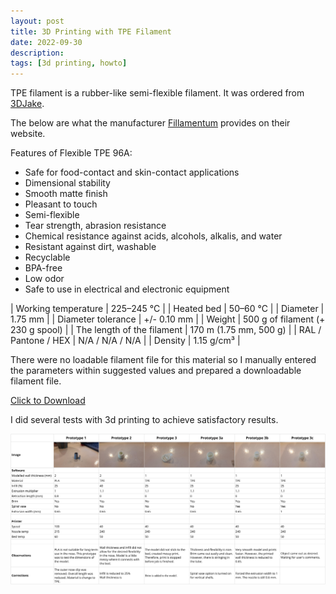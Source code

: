 ```yaml
---
layout: post
title: 3D Printing with TPE Filament
date: 2022-09-30
description:
tags: [3d printing, howto]
---
```


TPE filament is a rubber-like semi-flexible filament. It was ordered from [3DJake](https://www.3djake.nl/fillamentum/flexfill-tpe-90a-natural).

The below are what the manufacturer [Fillamentum](https://shop.fillamentum.com/products/flexfill-tpe-96a-natural) provides on their website.

Features of Flexible TPE 96A:
- Safe for food-contact and skin-contact applications
- Dimensional stability
- Smooth matte finish
- Pleasant to touch
- Semi-flexible
- Tear strength, abrasion resistance
- Chemical resistance against acids, alcohols, alkalis, and water
- Resistant against dirt, washable
- Recyclable
- BPA-free
- Low odor
- Safe to use in electrical and electronic equipment

| Working temperature |	225–245 °C |
| Heated bed | 50–60 °C |
| Diameter | 1.75 mm |
| Diameter tolerance | +/- 0.10 mm |
| Weight | 500 g of filament (+ 230 g spool) |
| The length of the filament | 170 m (1.75 mm, 500 g) |
| RAL / Pantone / HEX | N/A / N/A / N/A |
| Density | 1.15 g/cm³ |

There were no loadable filament file for this material so I manually entered the parameters within suggested values and prepared a downloadable filament file.

<a href="/assets/images/2022-09-30-3d-printing-with-tpe-filament/Fillamentum Flexfill TPE 96A.ini" download>Click to Download</a>

I did several tests with 3d printing to achieve satisfactory results.

[![3d print nasal dilator](/assets/images/2022-09-30-3d-printing-with-tpe-filament/3d%20print%20nasal%20dialator%20-%20Sheet1-01.jpg)](/assets/images/2022-09-30-3d-printing-with-tpe-filament/3d%20print%20nasal%20dialator%20-%20Sheet1-01.jpg)